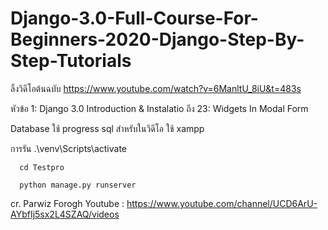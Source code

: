 # Django-3.0-Full-Course-For-Beginners-2020-Django-Step-By-Step-Tutorials

ลิ้งวิดีโอต้นฉบับ https://www.youtube.com/watch?v=6ManltU_8iU&t=483s 

หัวข้อ 1: Django 3.0 Introduction & Instalatio ถึง 23: Widgets In Modal Form 


Database ใช้ progress sql สำหรับในวิดีโอ ใช้ xampp


การรัน .\venv\Scripts\activate

      cd Testpro
      
      python manage.py runserver

cr. Parwiz Forogh Youtube : https://www.youtube.com/channel/UCD6ArU-AYbfIj5sx2L4SZAQ/videos
